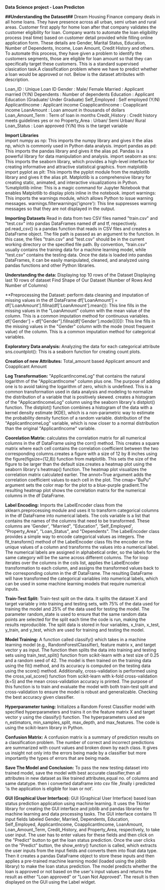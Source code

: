  **Data Science project - Loan Predicton**
 
**##Understanding the Dataset##**
Dream Housing Finance company deals in all home loans. They have presence across all urban, semi urban and rural areas. Customer first apply for home loan after that company validates the customer eligibility for loan. Company wants to automate the loan eligibility process (real time) based on customer detail provided while filling online application form. These details are Gender, Marital Status, Education, Number of Dependents, Income, Loan Amount, Credit History and others. To automate this process, they have given a problem to identify the customers segments, those are eligible for loan amount so that they can specifically target these customers.
This is a standard supervised clasication task.A classification problem where we have to predict whether a loan would be approved or not. Below is the dataset attributes with description.

Loan_ID : Unique Loan ID
Gender : Male/ Female
Married : Applicant married (Y/N)
Dependents : Number of dependents
Education : Applicant Education (Graduate/ Under Graduate)
Self_Employed : Self employed (Y/N)
ApplicantIncome : Applicant income
CoapplicantIncome : Coapplicant income
LoanAmount : Loan amount in thousands of dollars
Loan_Amount_Term : Term of loan in months
Credit_History : Credit history meets guidelines yes or no
Property_Area : Urban/ Semi Urban/ Rural
Loan_Status : Loan approved (Y/N) this is the target variable

**Import Libraries**  
import numpy as np: This imports the numpy library and gives it the alias np, which is commonly used in Python data analysis.
import pandas as pd: This imports the pandas library and gives it the alias pd. Pandas is a powerful library for data manipulation and analysis.
import seaborn as sns: This imports the seaborn library, which provides a high-level interface for creating informative and attractive statistical graphics.
from matplotlib import pyplot as plt: This imports the pyplot module from the matplotlib library and gives it the alias plt. Matplotlib is a comprehensive library for creating static, animated, and interactive visualizations in Python.
%matplotlib inline: This is a magic command for Jupyter Notebook that enables Matplotlib to display plots inline in the notebook.
import warnings: This imports the warnings module, which allows Python to issue warning messages.
warnings.filterwarnings('ignore'): This line suppresses warning messages so that they are not displayed in the output.

**Importing Datasets** 
Read in data from two CSV files named "train.csv" and "test.csv" into pandas DataFrames named df and tf, respectively.
pd.read_csv() is a pandas function that reads in CSV files and creates a DataFrame object. The file path is passed as an argument to the function. In this case, the files "train.csv" and "test.csv" should be in the current working directory or the specified file path.
By convention, "train.csv" usually contains the training data for a machine learning model, while "test.csv" contains the testing data. Once the data is loaded into pandas DataFrames, it can be easily manipulated, cleaned, and analyzed using pandas functions and other Python libraries.

**Understanding the data:**
Displaying top 10 rows of the Dataset
Displaying last 10 rows of dataset
Find Shape of Our Dataset (Number of Rows And Number of Columns)

**Preprocessing the Dataset:
perform data cleaning and imputation of missing values in the df DataFrame 
df['LoanAmount'] = df['LoanAmount'].fillna(df['LoanAmount'].mean()): This line fills in the missing values in the "LoanAmount" column with the mean value of the column. This is a common imputation method for continuous variables.
df['Gender'] = df["Gender"].fillna(df['Gender'].mode()[0]): This line fills in the missing values in the "Gender" column with the mode (most frequent value) of the column. This is a common imputation method for categorical variables.

**Exploratory Data analysis:**
Analyzing the data for each categorical attribute
sns.countplot(): This is a seaborn function for creating count plots.

**Creation of new Attributes:**
Total_amount based Applicant amount and Coapplicant Amount

**Log Transformation:**
"ApplicantIncomeLog" that contains the natural logarithm of the "ApplicantIncome" column plus one. The purpose of adding one is to avoid taking the logarithm of zero, which is undefined. This is a common transformation used in data analysis and modeling to normalize the distribution of a variable that is positively skewed.
creates a histogram of the "ApplicantIncomeLog" column using the seaborn library's distplot() function. The distplot() function combines a histogram of the data with a kernel density estimate (KDE), which is a non-parametric way to estimate the probability density function of a random variable.
 distribution of the "ApplicantIncomeLog" variable, which is now closer to a normal distribution than the original "ApplicantIncome" variable.
 
**Coorelation Matrix:**
calculates the correlation matrix for all numerical columns in the df DataFrame using the corr() method. This creates a square matrix where each cell contains the correlation coefficient between the two corresponding columns.creates a figure with a size of 12 by 8 inches using the figure(figsize=(12,8)) function from matplotlib. This sets the size of the figure to be larger than the default size.creates a heatmap plot using the seaborn library's heatmap() function. The heatmap plot visualizes the correlation matrix calculated earlier. The annot=True argument adds the correlation coefficient values to each cell in the plot. The cmap="BuPu" argument sets the color map for the plot to a blue-purple gradient.The resulting heatmap plot shows the correlation matrix for the numerical columns in the df DataFrame. 

**Label Encoding:**
Imports the LabelEncoder class from the sklearn.preprocessing module and uses it to transform categorical columns in the df DataFrame into numerical labels.
The cols variable is a list that contains the names of the columns that need to be transformed. These columns are 'Gender', "Married", "Education", 'Self_Employed', "Property_Area", "Loan_Status", and "Dependents".
The LabelEncoder class provides a simple way to encode categorical values as integers. The fit_transform() method of the LabelEncoder class fits the encoder on the unique values of a column and transforms the values into a numerical label. The numerical labels are assigned in alphabetical order, so the labels for the same category will be the same across different columns.
The for loop iterates over the columns in the cols list, applies the LabelEncoder transformation to each column, and assigns the transformed values back to the corresponding column in the df DataFrame.
The resulting DataFrame will have transformed the categorical variables into numerical labels, which can be used in some machine learning models that require numerical inputs.

**Train-Test Split:**
Train-test split on the data. It splits the dataset X and target variable y into training and testing sets, with 75% of the data used for training the model and 25% of the data used for testing the model. The parameter random_state is used to ensure that the same random data points are selected for the split each time the code is run, making the results reproducible. The split data is stored in four variables, x_train, x_test, y_train, and y_test, which are used for training and testing the model.

**Model Training:**
A function called classify() which takes in a machine learning model (e.g., RandomForestClassifier), feature matrix x, and target vector y as input. The function then splits the data into training and testing sets using train_test_split() function from scikit-learn with a test size of 0.25 and a random seed of 42. The model is then trained on the training data using the fit() method, and its accuracy is computed on the testing data using the score() method. Additionally, cross-validation is performed using the cross_val_score() function from scikit-learn with k-fold cross-validation (k=5) and the mean cross-validation accuracy is printed. The purpose of this function is to train and evaluate the model with both train-test split and cross-validation to ensure the model is robust and generalizable. Checking the best accuracy given classifier.

**Hyperparameter tuning:**
Initializes a Random Forest Classifier model with specified hyperparameters and trains it on the feature matrix X and target vector y using the classify() function. The hyperparameters used are n_estimators, min_samples_split, max_depth, and max_features. The code is using the scikit-learn library in Python.

**Confusion Matrix:**
A confusion matrix is a summary of prediction results on a classification problem. The number of correct and incorrect predictions are summarized with count values and broken down by each class. It gives us insight not only into the errors being made by a classifier but more importantly the types of errors that are being made.

**Save The Model and Conclusion:**
To pass the new testing dataset into trained model, save the model with best accurate classifier,then all attributes in new dataset as like trained attributes,equal no. of columns and same datatype. then i converted dataframe into csv file ,finally i predicted 'is the application is eligible for loan or not'.


**GUI (Graphical User Interface):**
GUI (Graphical User Interface) based loan status prediction application using machine learning. It uses the Tkinter library for creating the GUI interface and joblib and pandas libraries for machine learning and data processing tasks.
The GUI interface contains 11 input fields labeled Gender, Married, Dependents, Education, Self_Employed, ApplicantIncome, CoapplicantIncome, LoanAmount, Loan_Amount_Term, Credit_History, and Property_Area, respectively, to take user input. The user has to enter values for these fields and then click on the "Predict" button to get the loan status prediction.
Once the user clicks on the "Predict" button, the show_entry() function is called, which extracts the user inputs from the input fields and converts them into float data type. Then it creates a pandas DataFrame object to store these inputs and then applies a pre-trained machine learning model (loaded using the joblib library) to make the loan status prediction.
The model predicts whether the loan is approved or not based on the user's input values and returns the result as either "Loan approved" or "Loan Not Approved". The result is then displayed on the GUI using the Label widget.

